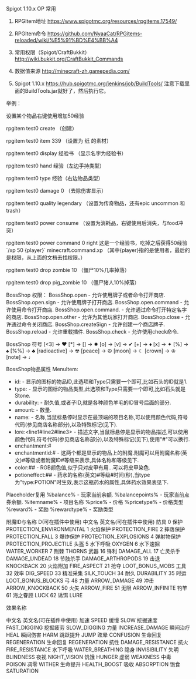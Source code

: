 Spigot 1.10.x OP 常用

1. RPGItem地址 https://www.spigotmc.org/resources/rpgitems.17549/

2. RPGItem命令 https://github.com/NyaaCat/RPGitems-reloaded/wiki/%E5%91%BD%E4%BB%A4

3. 常用权限（Spigot/CraftBukkit） http://wiki.bukkit.org/CraftBukkit_Commands

4. 数据值来源 http://minecraft-zh.gamepedia.com/

5. Spigot 1.10.x https://hub.spigotmc.org/jenkins/job/BuildTools/ 注意下载里面的BuildTools.jar就好了，然后执行它。


举例：

设置某个物品右键使用增加50经验

rpgitem test0 create （创建）

rpgitem test0 item 339 （设置为 纸 的素材）

rpgitem test0 display 经验书 （显示名字为经验书）

rpgitem test0 hand 经验（左边手持类型）

rpgitem test0 type 经验（右边物品类型）

rpgitem test0 damage 0 （去除伤害显示）

rpgitem test0 quality legendary （设置为传奇物品，还有epic uncommon 和 trash）

rpgitem test0 power consume （设置为消耗品，右键使用后消失，与food冲突）

rpgitem test0 power command 0 right 这是一个经验书，吃掉之后获得50经验 \`/xp 50 {player}\` minecraft.command.xp
（其中{player}指的是使用者，最后的是权限，从上面的文档去找权限。）

rpgitem test0 drop zombie 10 （僵尸10%几率掉落）

rpgitem test0 drop pig_zombie 10 （僵尸猪人10%掉落）



BossShop 权限：
BossShop.open - 允许使用牌子或者命令打开商店.
BossShop.open.sign - 允许使用牌子打开商店.
BossShop.open.command - 允许使用命令打开商店.
BossShop.open.command.<shopname> - 允许通过命令打开特定名字的商店.
BossShop.open.other - 允许为其他玩家打开商店.
BossShop.close - 允许通过命令关闭商店.
BossShop.createSign - 允许创建一个商店牌子.
BossShop.reload - 允许重载插件.
BossShop.check - 允许使用check命令.

BossShop 符号
[<3] -> ❤
[*] ->
[] -> ✹
[o] ->
[v] -> ✔
[+] -> ♦
[x] -> ✦
[%] -> ♠
[%%] -> ♣
[radioactive] -> ☢
[peace] -> ☮
[moon] -> ☾
[crown] -> ♔
[note] -> ♩

BossShop物品属性
MenuItem:
- id:<id> - 显示的图标的物品ID,此选项和Type只需要一个即可,比如石头的ID就是1.
- type:<type> - 显示的图标的物品类型,此选项和Type只需要一个即可,比如石头就是Stone.
- durability:<durability> - 耐久值,或者子ID,就是各种颜色羊毛的ID冒号后面的部分.
- amount:<amount> - 数量.
- name:<name> - 名称,当鼠标悬停时显示在最顶端的项目名称,可以使用颜色代码,符号代码(参见商店名称部分),以及特殊标记(见下).
- lore:<line1#line2#line3> - 描述文字,当鼠标悬停是显示的物品描述,可以使用颜色代码,符号代码(参见商店名称部分),以及特殊标记(见下),使用"#"可以换行.
- enchantment:<enchantment name>#<level>
- enchantmentid:<enchantment id>#<level> - 这两个都是显示的物品上的附魔.附魔可以用附魔名称(英文)#等级或者附魔ID#等级来表示,具体名称和等级见下.
- color:<red number>#<green number>#<blue number> - RGB颜色值,似乎只对皮甲有用...可以将皮甲染色.
- potioneffect:<potion name>#<level>#<time in seconds> - 药水的名称(英文)#等级#时间(秒),当type为"type:POTION"时生效,表示这瓶药水的属性,具体药水效果表见下.

Placeholder复用
%balance% - 玩家当前余额.
%balancepoints% - 玩家当前点券余额.
%itemname% - 项目名称
%price% - 价格
%pricetype% - 价格类型
%reward% - 奖励
%rewardtype% - 奖励类型

附魔ID与名称
D(可在插件中使用)	中文名	英文名(可在插件中使用)
防具
0	保护	PROTECTION_ENVIRONMENTAL
1	火焰保护	PROTECTION_FIRE
2	摔落保护	PROTECTION_FALL
3	爆炸保护	PROTECTION_EXPLOSIONS
4	弹射物保护	PROTECTION_PROJECTILE
头盔
5	水下呼吸	OXYGEN
6	水下速掘	WATER_WORKER
7	荆棘	THORNS
武器
16	锋利	DAMAGE_ALL
17	亡灵杀手	DAMAGE_UNDEAD
18	节肢杀手	DAMAGE_ARTHROPODS
19	击退	KNOCKBACK
20	火焰附加	FIRE_ASPECT
21	抢夺	LOOT_BONUS_MOBS
工具
32	效率	DIG_SPEED
33	精准采集	SILK_TOUCH
34	耐久	DURABILITY
35	时运	LOOT_BONUS_BLOCKS
弓
48	力量	ARROW_DAMAGE
49	冲击	ARROW_KNOCKBACK
50	火矢	ARROW_FIRE
51	无限	ARROW_INFINITE
钓竿
61	海之眷顾	LUCK
62	诱饵	LURE

效果名称

中文名	英文名(可在插件中使用)
加速	SPEED
缓慢	SLOW
挖掘速度	FAST_DIGGING
挖掘疲劳	SLOW_DIGGING
力量	INCREASE_DAMAGE
瞬间治疗	HEAL
瞬间伤害	HARM
跳跃提升	JUMP
眩晕	CONFUSION
生命回复	REGENERATION
生命回复	REGENERATION
抗性	DAMAGE_RESISTANCE
抗火	FIRE_RESISTANCE
水下呼吸	WATER_BREATHING
隐身	INVISIBILITY
失明	BLINDNESS
夜视	NIGHT_VISION
饥饿	HUNGER
虚弱	WEAKNESS
中毒	POISON
凋零	WITHER
生命提升	HEALTH_BOOST
吸收	ABSORPTION
饱食	SATURATION


